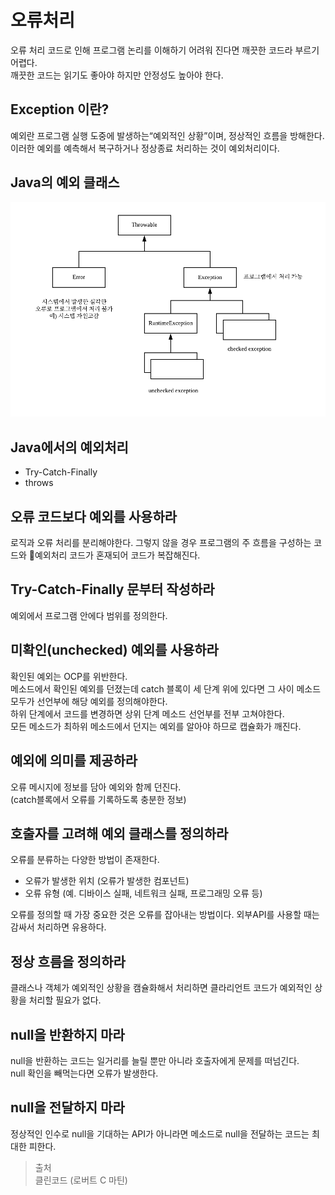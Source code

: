 # 오류처리  
오류 처리 코드로 인해 프로그램 논리를 이해하기 어려워 진다면 깨끗한 코드라 부르기 어렵다.  
깨끗한 코드는 읽기도 좋아야 하지만 안정성도 높아야 한다.

## Exception 이란?
예외란 프로그램 실행 도중에 발생하는“예외적인 상황”이며, 정상적인 흐름을 방해한다.  
이러한 예외를 예측해서 복구하거나 정상종료 처리하는 것이 예외처리이다.  
 
## Java의 예외 클래스
![Error class](ErrorClass.png)

## Java에서의 예외처리
 * Try-Catch-Finally
 * throws

## 오류 코드보다 예외를 사용하라
로직과 오류 처리를 분리해야한다.
그렇지 않을 경우 프로그램의 주 흐름을 구성하는 코드와 예외처리 코드가 혼재되어 코드가 복잡해진다.

## Try-Catch-Finally 문부터 작성하라
예외에서 프로그램 안에다 범위를 정의한다.

## 미확인(unchecked) 예외를 사용하라
확인된 예외는 OCP를 위반한다.  
메소드에서 확인된 예외를 던졌는데 catch 블록이 세 단계 위에 있다면 그 사이 메소드 모두가 선언부에 해당 예외를 정의해야한다.   
하위 단계에서 코드를 변경하면 상위 단계 메소드 선언부를 전부 고쳐야한다.  
모든 메소드가 최하위 메소드에서 던지는 예외를 알아야 하므로 캡슐화가 깨진다.  

## 예외에 의미를 제공하라
오류 메시지에 정보를 담아 예외와 함께 던진다.  
(catch블록에서 오류를 기록하도록 충분한 정보)

## 호출자를 고려해 예외 클래스를 정의하라
오류를 분류하는 다양한 방법이 존재한다.  
* 오류가 발생한 위치 (오류가 발생한 컴포넌트)
* 오류 유형 (예. 디바이스 실패, 네트워크 실패, 프로그래밍 오류 등)  

오류를 정의할 때 가장 중요한 것은 오류를 잡아내는 방법이다.
외부API를 사용할 때는 감싸서 처리하면 유용하다.

## 정상 흐름을 정의하라
클래스나 객체가 예외적인 상황을 캠슐화해서 처리하면 클라리언트 코드가 예외적인 상황을 처리할 필요가 없다.

## null을 반환하지 마라
null을 반환하는 코드는 일거리를 늘릴 뿐만 아니라 호출자에게 문제를 떠넘긴다.  
null 확인을 빼먹는다면 오류가 발생한다.

## null을 전달하지 마라
정상적인 인수로 null을 기대하는 API가 아니라면 메소드로 null을 전달하는 코드는 최대한 피한다.

> 출처  
클린코드 (로버트 C 마틴)
